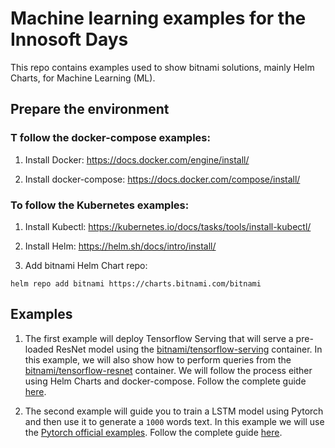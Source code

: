# Machine learning examples for the Innosoft Days

This repo contains examples used to show bitnami solutions, mainly Helm Charts, for Machine Learning (ML).

## Prepare the environment

### T follow the docker-compose examples:

1. Install Docker: https://docs.docker.com/engine/install/

2. Install docker-compose: https://docs.docker.com/compose/install/

### To follow the Kubernetes examples:

1. Install Kubectl: https://kubernetes.io/docs/tasks/tools/install-kubectl/

2. Install Helm: https://helm.sh/docs/intro/install/

3. Add bitnami Helm Chart repo:

```
helm repo add bitnami https://charts.bitnami.com/bitnami
```

## Examples

1. The first example will deploy Tensorflow Serving that will serve a pre-loaded ResNet model using the [bitnami/tensorflow-serving](https://github.com/bitnami/bitnami-docker-tensorflow-serving) container. In this example, we will also show how to perform queries from the [bitnami/tensorflow-resnet](https://github.com/bitnami/bitnami-docker-tensorflow-resnet) container. We will follow the process either using Helm Charts and docker-compose. Follow the complete guide [here](tensorflow/README.md).

2. The second example will guide you to train a LSTM model using Pytorch and then use it to generate a `1000` words text. In this example we will use the [Pytorch official examples](https://github.com/pytorch/examples.git). Follow the complete guide [here](pytorch/README.md).


